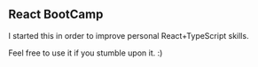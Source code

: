 ## React BootCamp   

I started this in order to improve personal React+TypeScript skills.

Feel free to use it if you stumble upon it. :)